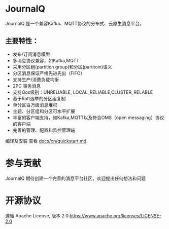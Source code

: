 JournalQ
====
JournalQ 是一个兼容Kafka、MQTT协议的分布式、云原生消息平台。

## 主要特性：

* 发布/订阅消息模型
* 多消息协议兼容，如Kafka,MQTT
* 采用分区组(partition group)和分区(partitoin)语义
* 分区消息保证严格先进先出（FIFO）
* 支持生产/消费负载均衡
* 2PC 事务消息
* 支持Qos级别：UNRELIABLE, LOCAL_RELIABLE,CLUSTER_RELABLE
* 基于Raft选举的分区组复制
* 单分区百万级消息堆积
* 主题、分区组和分区可水平扩展
* 丰富的客户端支持，如Kafka,MQTT以及符合OMS（open messaging）协议的客户端
* 完善的管理、配置和监控管理端

编译及安装
查看 [docs/cn/quickstart.md](docs/cn/quickstart.md).

参与贡献
====
JournalQ 期待创建一个完善的消息平台社区，欢迎提出任何想法和问题

开源协议
====
遵循 Apache License, 版本 2.0:https://www.apache.org/licenses/LICENSE-2.0

